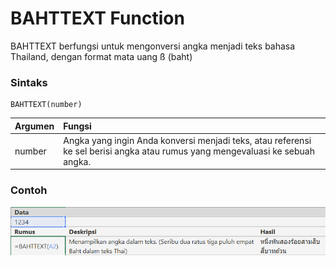 # BAHTTEXT Function

BAHTTEXT berfungsi untuk mengonversi angka menjadi teks bahasa Thailand, dengan format mata uang ß \(baht\)

### Sintaks

```text
BAHTTEXT(number)
```

| Argumen | Fungsi |
| :--- | :--- |
| number | Angka yang ingin Anda konversi menjadi teks, atau referensi ke sel berisi angka atau rumus yang mengevaluasi ke sebuah angka. |

### Contoh

![](../.gitbook/assets/screenshot-294.png)

